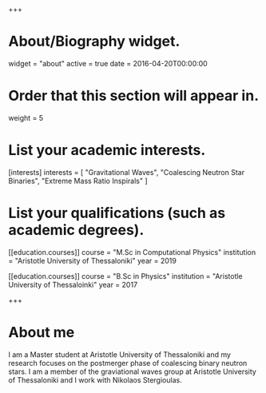 +++
# About/Biography widget.
widget = "about"
active = true
date = 2016-04-20T00:00:00

# Order that this section will appear in.
weight = 5

# List your academic interests.
[interests]
  interests = [
    "Gravitational Waves",
    "Coalescing Neutron Star Binaries",
    "Extreme Mass Ratio Inspirals"
  ]

# List your qualifications (such as academic degrees).
[[education.courses]]
  course = "M.Sc in Computational Physics"
  institution = "Aristotle University of Thessaloniki"
  year = 2019

[[education.courses]]
  course = "B.Sc in Physics"
  institution = "Aristotle University of Thessaloinki"
  year = 2017
 
+++

# About me

I am a Master student at Aristotle University of Thessaloniki and my research focuses on the postmerger phase of coalescing binary neutron stars. I am a member of the graviational waves group at Aristotle University of Thessaloniki and I work with Nikolaos Stergioulas. 